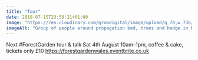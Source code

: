 ```yaml
---
title: "Tour"
date: 2018-07-15T23:50:21+01:00
image: "https://res.cloudinary.com/growdigital/image/upload/q_70,w_736/v1544269991/tour-42324668894.jpg"
imageAlt: "Group of people around propagation bed, trees and hedge in background, polytunnel to the side"
---
```


Next #ForestGarden tour & talk Sat 4th August 10am–1pm, coffee & cake, tickets only £10 https://forestgardenwales.eventbrite.co.uk
